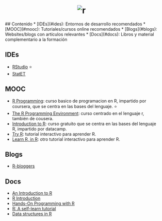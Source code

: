 <h1 align="center">
	<img src="https://www.r-project.org/Rlogo.png" alt="r">
	<br>
</h1>
## Contenido
* [IDEs](#ides): Entornos de desarrollo recomendados
* [MOOC](#mooc): Tutoriales/cursos online recomendados
* [Blogs](#blogs): Websites/blogs con artículos relevantes
* [Docs](#docs): Libros y material complementario a la formación

## IDEs
- [RStudio](https://www.rstudio.com/) :star:
- [StatET](http://www.walware.de/goto/statet)

## MOOC
- [R Programming](https://www.coursera.org/learn/r-programming): curso basico de programacion en R, impartido por coursera, que se centra en las bases del lenguaje. :star:
- [The R Programming Environment](https://www.coursera.org/learn/r-programming-environment): curso centrado en el lenguaje r, también de cousera.
- [Introduction to R](https://www.datacamp.com/courses/free-introduction-to-r): curso gratuito que se centra en las bases del lenguaje R, impartido por datacamp.
- [Try R](http://tryr.codeschool.com): tutorial interactivo para aprender R. 
- [Learn R, in R](http://swirlstats.com): otro tutorial interactivo para aprender R. 

## Blogs
- [R-bloggers](https://www.r-bloggers.com)

## Docs
- [An Introduction to R](https://cran.r-project.org/doc/manuals/R-intro.html)
- [R Introduction](http://www.r-tutor.com/r-introduction)
- [Hands-On Programming with R](http://shop.oreilly.com/product/0636920028574.do)
- [R: A self-learn tutorial](https://www.nceas.ucsb.edu/files/scicomp/Dloads/RProgramming/BestFirstRTutorial.pdf)
- [Data structures in R](http://adv-r.had.co.nz/Data-structures.html)
